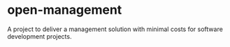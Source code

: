 # open-management
A project to deliver a management solution with minimal costs for software development projects.
